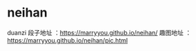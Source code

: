 # neihan
duanzi 
段子地址 ：https://marryyou.github.io/neihan/
趣图地址 ：https://marryyou.github.io/neihan/pic.html
